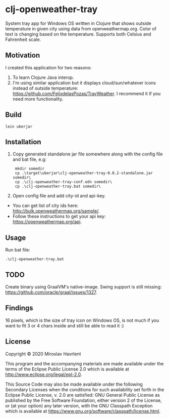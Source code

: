 # clj-openweather-tray

System tray app for Windows OS written in Clojure that shows outside temperature in given city 
using data from openweathermap.org. 
Color of text is changing based on the temperature.
Supports both Celsius and Fahrenheit scale.

## Motivation

I created this application for two reasons:
1. To learn Clojure Java interop.
2. I'm using similar application but it displays cloud/sun/whatever icons instead of outside temperature:
https://github.com/FelixdelasPozas/TrayWeather. I recommend it if you need more functionality.

## Build

    lein uberjar

## Installation

1. Copy generated standalone jar file somewhere along with the config file and bat file, e.g:
    
        mkdir somedir
        cp .\target\uberjar\clj-openweather-tray-0.0.2-standalone.jar somedir\
        cp .\clj-openweather-tray-conf.edn somedir\
        cp .\clj-openweather-tray.bat somedir\
    
2. Open config file and add city-id and api-key.

* You can get list of city ids here: http://bulk.openweathermap.org/sample/.
* Follow these instructions to get your api key: https://openweathermap.org/api.

## Usage

Run bat file:

    .\clj-openweather-tray.bat

## TODO
Create binary using GraalVM's native-image. Swing support is still missing: https://github.com/oracle/graal/issues/1327.

## Findings
16 pixels, which is the size of tray icon on Windows OS, is not much if you want to fit 3 or 4 chars inside and still
be able to read it :)

## License

Copyright © 2020 Miroslav Havrlent

This program and the accompanying materials are made available under the
terms of the Eclipse Public License 2.0 which is available at
http://www.eclipse.org/legal/epl-2.0.

This Source Code may also be made available under the following Secondary
Licenses when the conditions for such availability set forth in the Eclipse
Public License, v. 2.0 are satisfied: GNU General Public License as published by
the Free Software Foundation, either version 2 of the License, or (at your
option) any later version, with the GNU Classpath Exception which is available
at https://www.gnu.org/software/classpath/license.html.
